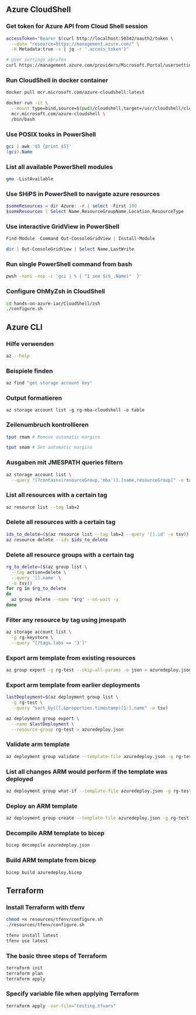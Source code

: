 
## Azure CloudShell

### Get token for Azure API from Cloud Shell session


```bash
accessToken="Bearer $(curl http://localhost:50342/oauth2/token \
  --data "resource=https://management.azure.com/" \
  -H Metadata:true -s | jq -r '.access_token')"

# User settings abrufen
curl https://management.azure.com/providers/Microsoft.Portal/usersettings/cloudconsole?api-version=2017-12-01-preview -H Authorization:"$accessToken" -s | jq
```

### Run CloudShell in docker container

```bash
docker pull mcr.microsoft.com/azure-cloudshell:latest

docker run -it \
  --mount type=bind,source=$(pwd)/cloudshell,target=/usr/cloudshell/cloudshell \
  mcr.microsoft.com/azure-cloudshell \
  /bin/bash
```

### Use POSIX tooks in PowerShell

```powershell
gci | awk '$5 {print $5}'
(gci).Name
```

### List all available PowerShell modules

```powershell
gmo -ListAvailable
```

### Use SHiPS in PowerShell to navigate azure resources

```powershell
$someResources = dir Azure: -r | select -First 100
$someResources | Select Name,ResourceGroupName,Location,ResourceType
```

### Use interactive GridView in PowerShell

```powershell
Find-Module -Command Out-ConsoleGridView | Install-Module

dir | Out-ConsoleGridView | Select Name,LastWrite
```

### Run single PowerShell command from bash

```bash
pwsh -noni -nop -c 'gci | % { "I see $($_.Name)"  }'
```

### Configure OhMyZsh in CloudShell

```bash
cd hands-on-azure-iac/CloudShell/zsh
./configure.sh
```

## Azure CLI

### Hilfe verwenden

```bash
az --help   
```

### Beispiele finden

```bash
az find "get storage account key"
```

### Output formatieren

```
az storage account list -g rg-mba-cloudshell -o table
```

### Zeilenumbruch kontrollieren

```bash
tput rmam # Remove automatic margins

tput smam # Set automatic margins
```

### Ausgaben mit JMESPATH queries filtern

```bash
az storage account list \
  --query "[?contains(resourceGroup,'mba')].[name,resourceGroup]" -o table"
```

### List all resources with a certain tag

```bash
az resource list --tag lab=2
```

### Delete all resources with a certain tag

```bash
ids_to_delete=($(az resource list --tag lab=2 --query '[].id' -o tsv))
az resource delete --ids $ids_to_delete
```

### Delete all resource groups with a certain tag

```bash
rg_to_delete=($(az group list \
  --tag action=delete \
  --query '[].name' \
  -o tsv))
for rg in $rg_to_delete
do 
  az group delete --name "$rg" --no-wait -y
done
```

### Filter any resource by tag using jmespath

```bash
az storage account list \
  -g rg-keystore \
  --query "[?tags.labs == '3']"
```
### Export arm template from existing resources

```bash
az group export -g rg-test --skip-all-params -o json > azuredeploy.json
```

### Export arm template from earlier deployments


```bash
lastDeployment=$(az deployment group list \
  -g rg-test \
  --query "sort_by([],&properties.timestamp)[1:].name" -o tsv)

az deployment group export \
  --name $lastDeployment \
  --resource-group rg-test > azuredeploy.json
```

### Validate arm template

```bash
az deployment group validate --template-file azuredeploy.json -g rg-test  
```

### List all changes ARM would perform if the template was deployed

```bash
az deployment group what-if --template-file azuredeploy.json -g rg-test  
```

### Deploy an ARM template

```bash
az deployment group create --template-file azuredeploy.json -g rg-test 
```

### Decompile ARM template to bicep

```bash
bicep decompile azuredeploy.json
```

### Build ARM template from bicep

```bash
bicep build azuredeploy.bicep
```

## Terraform

### Install Terraform with tfenv

```bash
chmod +x resources/tfenv/configure.sh
./resources/tfenv/configure.sh

tfenv install latest
tfenv use latest
```
### The basic three steps of Terraform

```bash
terraform init
terraform plan
terraform apply
```

### Specify variable file when applying Terraform

```bash
terraform apply -var-file="testing.tfvars"
```

## 